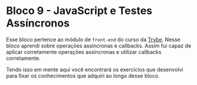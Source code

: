 # Bloco 9 - JavaScript e Testes Assíncronos

Esse bloco pertence ao módulo de `front-end` do curso da [Trybe](https://www.betrybe.com/). Nesse bloco aprendi sobre operações assíncronas e callbacks. Assim fui capaz de aplicar corretamente operações assíncronas e utilizar callbacks corretamente.

Tendo isso em mente aqui você encontrará os exercícios que desenvolvi para fixar os conhecimentos que adquiri ao longo desse bloco.